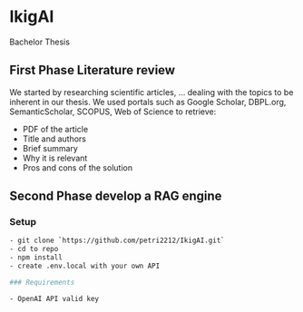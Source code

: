 # IkigAI
Bachelor Thesis

## First Phase Literature review 

We started by researching scientific articles, ... dealing with the topics to be inherent in our thesis.
We used portals such as Google Scholar, DBPL.org, SemanticScholar, SCOPUS, Web of Science to retrieve:
- PDF of the article
- Title and authors
- Brief summary
- Why it is relevant
- Pros and cons of the solution

## Second Phase develop a RAG engine

### Setup
```bash
- git clone `https://github.com/petri2212/IkigAI.git`
- cd to repo
- npm install
- create .env.local with your own API 

### Requirements

- OpenAI API valid key